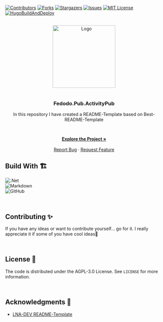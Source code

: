 <!-- VERSION: Fedodo.README.Template V1.1 -->

[![Contributors][contributors-shield]][contributors-url]
[![Forks][forks-shield]][forks-url]
[![Stargazers][stars-shield]][stars-url]
[![Issues][issues-shield]][issues-url]
[![MIT License][license-shield]][license-url]
[![HugoBuildAndDeploy](https://img.shields.io/github/actions/workflow/status/Fedodo/Fedodo.Pub.ActivityPub/Build.yaml?style=for-the-badge)](https://github.com/Fedodo/Fedodo.Pub.ActivityPub/actions/workflows/Build.yaml)

<!-- PROJECT LOGO -->
<br />
<div align="center">
  <a href="https://fedodo.org">
    <img src="https://fedodo.org/images/Fedodo%20Circle%20Dark.png" alt="Logo" width="200" height="200">
  </a>

<br>
<br>

### Fedodo.Pub.ActivityPub

<!-- TODO Change the description -->
In this repository I have created a README-Template based on Best-README-Template

<p align="center">

<br />

<a href="https://fedodo.org"><strong>Explore the Project »</strong></a>
<br />
<br />
<a href="https://github.com/Fedodo/Fedodo.Pub.ActivityPub/issues">Report Bug</a>
·
<a href="https://github.com/Fedodo/Fedodo.Pub.ActivityPub/issues">Request Feature</a>
  </p>
</div>

## Build With 🏗️

<!-- TODO Go to https://github.com/Ileriayo/markdown-badges and search for a fitting batch🙃 -->

![.Net](https://img.shields.io/badge/.NET-5C2D91?style=for-the-badge&logo=.net&logoColor=white)  
![Markdown](https://img.shields.io/badge/markdown-%23000000.svg?style=for-the-badge&logo=markdown&logoColor=white)  
![GitHub](https://img.shields.io/badge/github-%23121011.svg?style=for-the-badge&logo=github&logoColor=white)  

<br>

<!-- CONTRIBUTING -->
## Contributing ✨

If you have any ideas or want to contribute yourself... go for it. I really appreciate it if some of you have cool ideas🚀

<br>

<!-- LICENSE -->
## License 📝

The code is distributed under the AGPL-3.0 License. See `LICENSE` for more information.

<br>

<!-- ACKNOWLEDGMENTS -->
<!-- TODO Add your acknowledgments -->
## Acknowledgments 🙏

- [LNA-DEV README-Template](https://github.com/lna-dev/README-Template)

<!-- MARKDOWN LINKS & IMAGES -->
[contributors-shield]: https://img.shields.io/github/contributors/Fedodo/Fedodo.Pub.ActivityPub.svg?style=for-the-badge
[contributors-url]: https://github.com/Fedodo/Fedodo.Pub.ActivityPub/graphs/contributors
[forks-shield]: https://img.shields.io/github/forks/Fedodo/Fedodo.Pub.ActivityPub.svg?style=for-the-badge
[forks-url]: https://github.com/Fedodo/Fedodo.Pub.ActivityPub/network/members
[stars-shield]: https://img.shields.io/github/stars/Fedodo/Fedodo.Pub.ActivityPub.svg?style=for-the-badge
[stars-url]: https://github.com/Fedodo/Fedodo.Pub.ActivityPub/stargazers
[issues-shield]: https://img.shields.io/github/issues/Fedodo/Fedodo.Pub.ActivityPub.svg?style=for-the-badge
[issues-url]: https://github.com/Fedodo/Fedodo.Pub.ActivityPub/issues
[license-shield]: https://img.shields.io/github/license/Fedodo/Fedodo.Pub.ActivityPub.svg?style=for-the-badge
[license-url]: https://github.com/Fedodo/Fedodo.Pub.ActivityPub/blob/master/LICENSE
